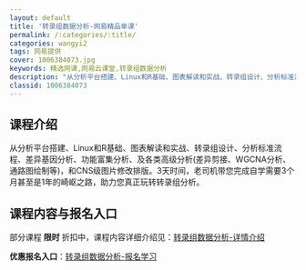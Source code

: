 ```yaml
---
layout: default
title: '转录组数据分析-网易精品单课'
permalink: /:categories/:title/
categories: wangyi2
tags: 网易提供
cover: 1006384073.jpg
keywords: 精选网课,网易云课堂,转录组数据分析
description: "从分析平台搭建、Linux和R基础、图表解读和实战、转录组设计、分析标准流程、差异基因分析、功能富集分析、及各类高级分析(差异剪接、WGCNA分析、通路图绘制等)，和CNS级图片修改排版。3"
classid: 1006384073
---
```


## 课程介绍

从分析平台搭建、Linux和R基础、图表解读和实战、转录组设计、分析标准流程、差异基因分析、功能富集分析、及各类高级分析(差异剪接、WGCNA分析、通路图绘制等)，和CNS级图片修改排版。3天时间，老司机带您完成自学需要3个月甚至是1年的崎岖之路，助力您真正玩转转录组分析。

## 课程内容与报名入口

部分课程 **限时** 折扣中，课程内容详细介绍见：[转录组数据分析-详情介绍](https://study.163.com/course/introduction/1006384073.htm?share=1&shareId=1025206652&utm_campaign=share&utm_medium=iphoneShare&utm_source=&utm_u=1025206652)

**优惠报名入口**：[转录组数据分析-报名学习](https://study.163.com/course/introduction/1006384073.htm?share=1&shareId=1025206652&utm_campaign=share&utm_medium=iphoneShare&utm_source=&utm_u=1025206652)


